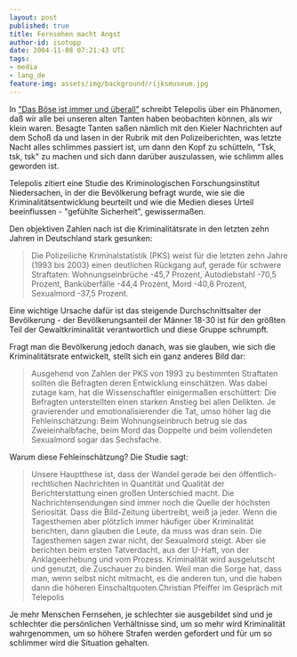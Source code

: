 ```yaml
---
layout: post
published: true
title: Fernsehen macht Angst
author-id: isotopp
date: 2004-11-08 07:21:43 UTC
tags:
- media
- lang_de
feature-img: assets/img/background/rijksmuseum.jpg
---
```

In ["Das Böse ist immer und überall"](http://www.heise.de/tp/deutsch/inhalt/co/18724/1.html) schreibt Telepolis über ein Phänomen, daß wir alle bei unseren alten Tanten haben beobachten können, als wir klein waren. Besagte Tanten saßen nämlich mit den Kieler Nachrichten auf dem Schoß da und lasen in der Rubrik mit den Polizeiberichten, was letzte Nacht alles schlimmes passiert ist, um dann den Kopf zu schütteln, "Tsk, tsk, tsk" zu machen und sich dann darüber auszulassen, wie schlimm alles geworden ist.

Telepolis zitiert eine Studie des Kriminologischen Forschungsinstitut Niedersachen, in der die Bevölkerung befragt wurde, wie sie die Kriminalitätsentwicklung beurteilt und wie die Medien dieses Urteil beeinflussen - "gefühlte Sicherheit", gewissermaßen.

Den objektiven Zahlen nach ist die Kriminalitätsrate in den letzten zehn Jahren in Deutschland stark gesunken: 

>  Die Polizeiliche Kriminalstatistik (PKS) weist für die letzten zehn Jahre (1993 bis 2003) einen deutlichen Rückgang auf, gerade für schwere Straftaten: Wohnungseinbrüche -45,7 Prozent, Autodiebstahl -70,5 Prozent, Banküberfälle -44,4 Prozent, Mord -40,8 Prozent, Sexualmord -37,5 Prozent.

Eine wichtige Ursache dafür ist das steigende Durchschnittsalter der Bevölkerung - der Bevölkerungsanteil der Männer 18-30 ist für den größten Teil der Gewaltkriminalität verantwortlich und diese Gruppe schrumpft.

Fragt man die Bevölkerung jedoch danach, was sie glauben, wie sich die Kriminalitätsrate entwickelt, stellt sich ein ganz anderes Bild dar: 

> Ausgehend von Zahlen der PKS von 1993 zu bestimmten Straftaten sollten die Befragten deren Entwicklung einschätzen. Was dabei zutage kam, hat die Wissenschaftler einigermaßen erschüttert: Die Befragten unterstellten einen starken Anstieg bei allen Delikten. Je gravierender und emotionalisierender die Tat, umso höher lag die Fehleinschätzung: Beim Wohnungseinbruch betrug sie das Zweieinhalbfache, beim Mord das Doppelte und beim vollendeten Sexualmord sogar das Sechsfache.

Warum diese Fehleinschätzung? Die Studie sagt: 

>  Unsere Hauptthese ist, dass der Wandel gerade bei den öffentlich-rechtlichen Nachrichten in Quantität und Qualität der Berichterstattung einen großen Unterschied macht. Die Nachrichtensendungen sind immer noch die Quelle der höchsten Seriosität. Dass die Bild-Zeitung übertreibt, weiß ja jeder. Wenn die Tagesthemen aber plötzlich immer häufiger über Kriminalität berichten, dann glauben die Leute, da muss was dran sein. Die Tagesthemen sagen zwar nicht, der Sexualmord steigt. Aber sie berichten beim ersten Tatverdacht, aus der U-Haft, von der Anklageerhebung und vom Prozess. Kriminalität wird ausgelutscht und genutzt, die Zuschauer zu binden. Weil man die Sorge hat, dass man, wenn selbst nicht mitmacht, es die anderen tun, und die haben dann die höheren Einschaltquoten.Christian Pfeiffer im Gespräch mit Telepolis

Je mehr Menschen Fernsehen, je schlechter sie ausgebildet sind und je schlechter die persönlichen Verhältnisse sind, um so mehr wird Kriminalität wahrgenommen, um so höhere Strafen werden gefordert und für um so schlimmer wird die Situation gehalten.
